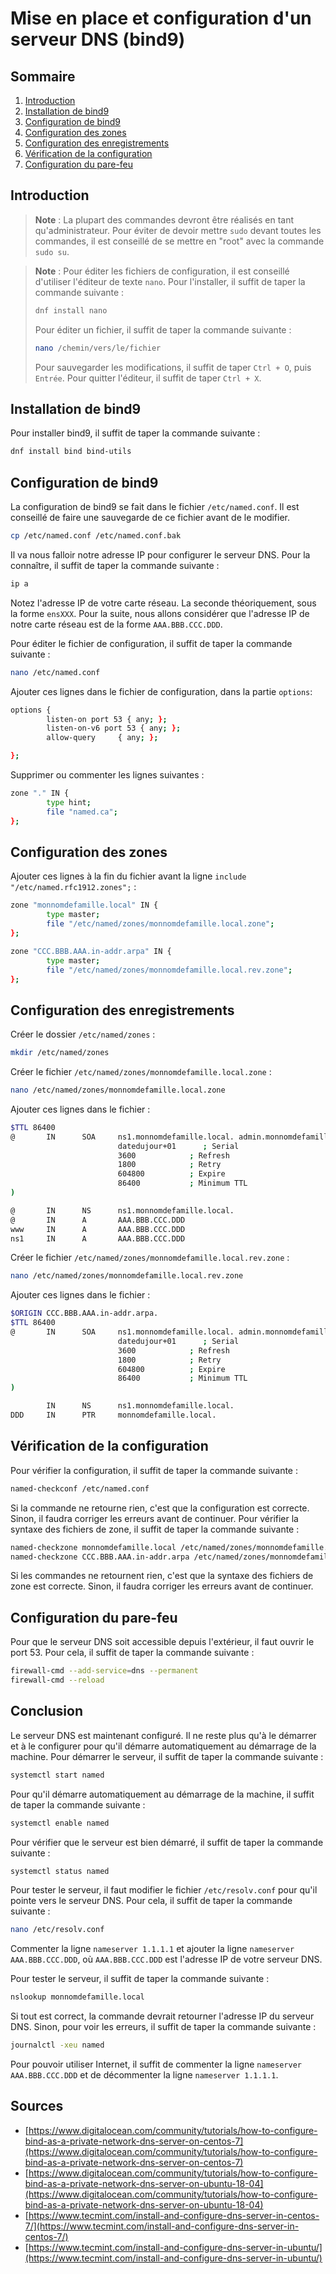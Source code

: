 # Mise en place et configuration d'un serveur DNS (bind9)

## Sommaire

1. [Introduction](#introduction)
2. [Installation de bind9](#installation-de-bind9)
3. [Configuration de bind9](#configuration-de-bind9)
4. [Configuration des zones](#configuration-des-zones)
5. [Configuration des enregistrements](#configuration-des-enregistrements)
6. [Vérification de la configuration](#vérification-de-la-configuration)
7. [Configuration du pare-feu](#configuration-du-pare-feu)

## Introduction

> **Note** : La plupart des commandes devront être réalisés en tant qu'administrateur. Pour éviter de devoir mettre ```sudo``` devant toutes les commandes, il est conseillé de se mettre en "root" avec la commande ```sudo su```.

> **Note** : Pour éditer les fichiers de configuration, il est conseillé d'utiliser l'éditeur de texte ```nano```. Pour l'installer, il suffit de taper la commande suivante : 
> ```bash
> dnf install nano
> ```
> Pour éditer un fichier, il suffit de taper la commande suivante :
> ```bash
> nano /chemin/vers/le/fichier
> ```
> Pour sauvegarder les modifications, il suffit de taper ```Ctrl + O```, puis ```Entrée```. Pour quitter l'éditeur, il suffit de taper ```Ctrl + X```.


## Installation de bind9

Pour installer bind9, il suffit de taper la commande suivante :

```bash
dnf install bind bind-utils
```

## Configuration de bind9

La configuration de bind9 se fait dans le fichier ```/etc/named.conf```. Il est conseillé de faire une sauvegarde de ce fichier avant de le modifier.
```bash
cp /etc/named.conf /etc/named.conf.bak
```

Il va nous falloir notre adresse IP pour configurer le serveur DNS. Pour la connaître, il suffit de taper la commande suivante :
```bash
ip a
```
Notez l'adresse IP de votre carte réseau. La seconde théoriquement, sous la forme ```ensXXX```. Pour la suite, nous allons considérer que l'adresse IP de notre carte réseau est de la forme ```AAA.BBB.CCC.DDD```.

Pour éditer le fichier de configuration, il suffit de taper la commande suivante :
```bash
nano /etc/named.conf
```

Ajouter ces lignes dans le fichier de configuration, dans la partie ```options```:
```bash
options {
        listen-on port 53 { any; };
        listen-on-v6 port 53 { any; };
        allow-query     { any; };

};
```

Supprimer ou commenter les lignes suivantes :
```bash
zone "." IN {
        type hint;
        file "named.ca";
};
```

## Configuration des zones

Ajouter ces lignes à la fin du fichier avant la ligne ```include "/etc/named.rfc1912.zones";``` :
```bash
zone "monnomdefamille.local" IN {
        type master;
        file "/etc/named/zones/monnomdefamille.local.zone";
};

zone "CCC.BBB.AAA.in-addr.arpa" IN {
        type master;
        file "/etc/named/zones/monnomdefamille.local.rev.zone";
};
```

## Configuration des enregistrements

Créer le dossier ```/etc/named/zones``` :
```bash
mkdir /etc/named/zones
```

Créer le fichier ```/etc/named/zones/monnomdefamille.local.zone``` :
```bash
nano /etc/named/zones/monnomdefamille.local.zone
```

Ajouter ces lignes dans le fichier :
```bash
$TTL 86400
@       IN      SOA     ns1.monnomdefamille.local. admin.monnomdefamille.local. (
                        datedujour+01      ; Serial
                        3600            ; Refresh
                        1800            ; Retry
                        604800          ; Expire
                        86400           ; Minimum TTL
)

@       IN      NS      ns1.monnomdefamille.local.
@       IN      A       AAA.BBB.CCC.DDD
www     IN      A       AAA.BBB.CCC.DDD
ns1     IN      A       AAA.BBB.CCC.DDD
```

Créer le fichier ```/etc/named/zones/monnomdefamille.local.rev.zone``` :
```bash
nano /etc/named/zones/monnomdefamille.local.rev.zone
```

Ajouter ces lignes dans le fichier :
```bash
$ORIGIN CCC.BBB.AAA.in-addr.arpa.
$TTL 86400
@       IN      SOA     ns1.monnomdefamille.local. admin.monnomdefamille.local. (
                        datedujour+01      ; Serial
                        3600            ; Refresh
                        1800            ; Retry
                        604800          ; Expire
                        86400           ; Minimum TTL
)

        IN      NS      ns1.monnomdefamille.local.
DDD     IN      PTR     monnomdefamille.local.
```

## Vérification de la configuration

Pour vérifier la configuration, il suffit de taper la commande suivante :
```bash
named-checkconf /etc/named.conf
```

Si la commande ne retourne rien, c'est que la configuration est correcte. Sinon, il faudra corriger les erreurs avant de continuer.
Pour vérifier la syntaxe des fichiers de zone, il suffit de taper la commande suivante :
```bash
named-checkzone monnomdefamille.local /etc/named/zones/monnomdefamille.local.zone
named-checkzone CCC.BBB.AAA.in-addr.arpa /etc/named/zones/monnomdefamille.local.rev.zone
```

Si les commandes ne retournent rien, c'est que la syntaxe des fichiers de zone est correcte. Sinon, il faudra corriger les erreurs avant de continuer.

## Configuration du pare-feu

Pour que le serveur DNS soit accessible depuis l'extérieur, il faut ouvrir le port 53. Pour cela, il suffit de taper la commande suivante :
```bash
firewall-cmd --add-service=dns --permanent
firewall-cmd --reload
```

## Conclusion

Le serveur DNS est maintenant configuré. Il ne reste plus qu'à le démarrer et à le configurer pour qu'il démarre automatiquement au démarrage de la machine. Pour démarrer le serveur, il suffit de taper la commande suivante :
```bash
systemctl start named
```

Pour qu'il démarre automatiquement au démarrage de la machine, il suffit de taper la commande suivante :
```bash
systemctl enable named
```

Pour vérifier que le serveur est bien démarré, il suffit de taper la commande suivante :
```bash
systemctl status named
```

Pour tester le serveur, il faut modifier le fichier ```/etc/resolv.conf``` pour qu'il pointe vers le serveur DNS. Pour cela, il suffit de taper la commande suivante :
```bash
nano /etc/resolv.conf
```

Commenter la ligne ```nameserver 1.1.1.1``` et ajouter la ligne ```nameserver AAA.BBB.CCC.DDD```, où ```AAA.BBB.CCC.DDD``` est l'adresse IP de votre serveur DNS.

Pour tester le serveur, il suffit de taper la commande suivante :
```bash
nslookup monnomdefamille.local
```

Si tout est correct, la commande devrait retourner l'adresse IP du serveur DNS. Sinon, pour voir les erreurs, il suffit de taper la commande suivante :
```bash
journalctl -xeu named
```

Pour pouvoir utiliser Internet, il suffit de commenter la ligne ```nameserver AAA.BBB.CCC.DDD``` et de décommenter la ligne ```nameserver 1.1.1.1```.

## Sources

- [https://www.digitalocean.com/community/tutorials/how-to-configure-bind-as-a-private-network-dns-server-on-centos-7](https://www.digitalocean.com/community/tutorials/how-to-configure-bind-as-a-private-network-dns-server-on-centos-7)
- [https://www.digitalocean.com/community/tutorials/how-to-configure-bind-as-a-private-network-dns-server-on-ubuntu-18-04](https://www.digitalocean.com/community/tutorials/how-to-configure-bind-as-a-private-network-dns-server-on-ubuntu-18-04)
- [https://www.tecmint.com/install-and-configure-dns-server-in-centos-7/](https://www.tecmint.com/install-and-configure-dns-server-in-centos-7/)
- [https://www.tecmint.com/install-and-configure-dns-server-in-ubuntu/](https://www.tecmint.com/install-and-configure-dns-server-in-ubuntu/)
